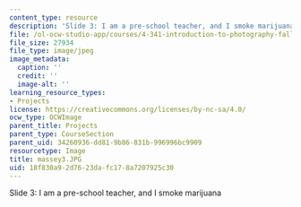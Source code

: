 ```yaml
---
content_type: resource
description: 'Slide 3: I am a pre-school teacher, and I smoke marijuana'
file: /ol-ocw-studio-app/courses/4-341-introduction-to-photography-fall-2002/18f830a92d7623dafc178a7207925c30_massey3.JPG
file_size: 27934
file_type: image/jpeg
image_metadata:
  caption: ''
  credit: ''
  image-alt: ''
learning_resource_types:
- Projects
license: https://creativecommons.org/licenses/by-nc-sa/4.0/
ocw_type: OCWImage
parent_title: Projects
parent_type: CourseSection
parent_uid: 34260936-dd81-9b86-831b-996996bc9909
resourcetype: Image
title: massey3.JPG
uid: 18f830a9-2d76-23da-fc17-8a7207925c30
---
```

Slide 3: I am a pre-school teacher, and I smoke marijuana